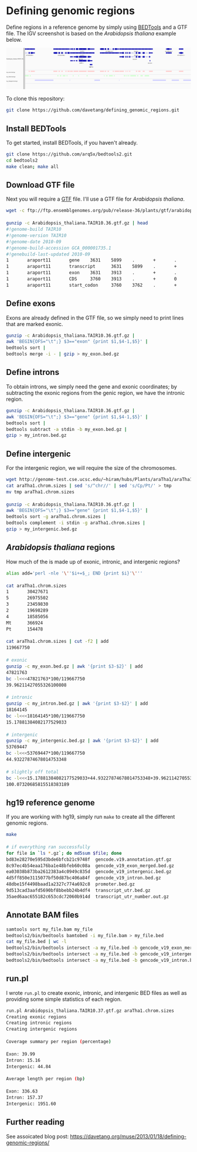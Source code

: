 Defining genomic regions
========================

Define regions in a reference genome by simply using [BEDTools](http://bedtools.readthedocs.io/en/latest/) and a GTF file. The IGV screenshot is based on the *Arabidopsis thaliana* example below.

![Example](example.png)

To clone this repository:

```bash
git clone https://github.com/davetang/defining_genomic_regions.git
```

## Install BEDTools

To get started, install BEDTools, if you haven't already.

```bash
git clone https://github.com/arq5x/bedtools2.git
cd bedtools2
make clean; make all
```

## Download GTF file

Next you will require a [GTF](https://genome.ucsc.edu/FAQ/FAQformat#format4) file. I'll use a GTF file for *Arabidopsis thaliana*.

```bash
wget -c ftp://ftp.ensemblgenomes.org/pub/release-36/plants/gtf/arabidopsis_thaliana/Arabidopsis_thaliana.TAIR10.36.gtf.gz

gunzip -c Arabidopsis_thaliana.TAIR10.36.gtf.gz | head
#!genome-build TAIR10
#!genome-version TAIR10
#!genome-date 2010-09
#!genome-build-accession GCA_000001735.1
#!genebuild-last-updated 2010-09
1       araport11       gene    3631    5899    .       +       .       gene_id "AT1G01010"; gene_name "NAC001"; gene_source "araport11"; gene_biotype "protein_coding";
1       araport11       transcript      3631    5899    .       +       .       gene_id "AT1G01010"; transcript_id "AT1G01010.1"; gene_name "NAC001"; gene_source "araport11"; gene_biotype "protein_coding"; transcript_source "araport11"; transcript_biotype "protein_coding";
1       araport11       exon    3631    3913    .       +       .       gene_id "AT1G01010"; transcript_id "AT1G01010.1"; exon_number "1"; gene_name "NAC001"; gene_source "araport11"; gene_biotype "protein_coding"; transcript_source "araport11"; transcript_biotype "protein_coding"; exon_id "AT1G01010.1.exon1";
1       araport11       CDS     3760    3913    .       +       0       gene_id "AT1G01010"; transcript_id "AT1G01010.1"; exon_number "1"; gene_name "NAC001"; gene_source "araport11"; gene_biotype "protein_coding"; transcript_source "araport11"; transcript_biotype "protein_coding"; protein_id "AT1G01010.1"; protein_version "1";
1       araport11       start_codon     3760    3762    .       +       0       gene_id "AT1G01010"; transcript_id "AT1G01010.1"; exon_number "1"; gene_name "NAC001"; gene_source "araport11"; gene_biotype "protein_coding"; transcript_source "araport11"; transcript_biotype "protein_coding";
```

## Define exons

Exons are already defined in the GTF file, so we simply need to print lines that are marked exonic.

```bash
gunzip -c Arabidopsis_thaliana.TAIR10.36.gtf.gz |
awk 'BEGIN{OFS="\t";} $3=="exon" {print $1,$4-1,$5}' |
bedtools sort |
bedtools merge -i - | gzip > my_exon.bed.gz
```

## Define introns

To obtain introns, we simply need the gene and exonic coordinates; by subtracting the exonic regions from the genic region, we have the intronic region.

```bash
gunzip -c Arabidopsis_thaliana.TAIR10.36.gtf.gz |
awk 'BEGIN{OFS="\t";} $3=="gene" {print $1,$4-1,$5}' |
bedtools sort |
bedtools subtract -a stdin -b my_exon.bed.gz |
gzip > my_intron.bed.gz
```

## Define intergenic

For the intergenic region, we will require the size of the chromosomes.

```bash
wget http://genome-test.cse.ucsc.edu/~hiram/hubs/Plants/araTha1/araTha1.chrom.sizes
cat araTha1.chrom.sizes | sed 's/^chr//' | sed 's/Cp/Pt/' > tmp
mv tmp araTha1.chrom.sizes

gunzip -c Arabidopsis_thaliana.TAIR10.36.gtf.gz |
awk 'BEGIN{OFS="\t";} $3=="gene" {print $1,$4-1,$5}' |
bedtools sort -g araTha1.chrom.sizes |
bedtools complement -i stdin -g araTha1.chrom.sizes |
gzip > my_intergenic.bed.gz
```

## *Arabidopsis thaliana* regions

How much of the is made up of exonic, intronic, and intergenic regions?

```bash
alias add='perl -nle '\''$i+=$_; END {print $i}'\'''

cat araTha1.chrom.sizes 
1       30427671
5       26975502
3       23459830
2       19698289
4       18585056
Mt      366924
Pt      154478

cat araTha1.chrom.sizes | cut -f2 | add
119667750

# exonic
gunzip -c my_exon.bed.gz | awk '{print $3-$2}' | add
47821763
bc -l<<<47821763*100/119667750
39.96211427055326100808

# intronic
gunzip -c my_intron.bed.gz | awk '{print $3-$2}' | add
18164145
bc -l<<<18164145*100/119667750
15.17881384082177529033

# intergenic
gunzip -c my_intergenic.bed.gz | awk '{print $3-$2}' | add
53769447
bc -l<<<53769447*100/119667750
44.93227874678014753348

# slightly off total
bc -l<<<15.17881384082177529033+44.93227874678014753348+39.96211427055326100808
100.07320685815518383189
```

## hg19 reference genome

If you are working with hg19, simply run `make` to create all the different genomic regions.

```bash
make

# if everything ran successfully
for file in `ls *.gz`; do md5sum $file; done
bd83e28270e595d3bde6bfcb21c9748f  gencode.v19.annotation.gtf.gz
8c97ec4b54eaa176ba1e48bfeb60c08a  gencode_v19_exon_merged.bed.gz
ea03038b873ba2612383a4c0949c835d  gencode_v19_intergenic.bed.gz
4d5ff850e3115077bf50d87bc406a84f  gencode_v19_intron.bed.gz
48dbe15f4498baad1a2327c774a692c8  promoter.bed.gz
9d513cad3aafd5690bf8bbebb24b4df4  transcript_utr.bed.gz
35aed6aac655182c653cdc72060b914d  transcript_utr_number.out.gz
```

## Annotate BAM files

```bash
samtools sort my_file.bam my_file
bedtools2/bin/bedtools bamtobed -i my_file.bam > my_file.bed
cat my_file.bed | wc -l
bedtools2/bin/bedtools intersect -a my_file.bed -b gencode_v19_exon_merged.bed.gz -u | wc -l
bedtools2/bin/bedtools intersect -a my_file.bed -b gencode_v19_intergenic.bed.gz -u | wc -l
bedtools2/bin/bedtools intersect -a my_file.bed -b gencode_v19_intron.bed.gz -u | wc -l
```

## run.pl

I wrote `run.pl` to create exonic, intronic, and intergenic BED files as well as providing some simple statistics of each region.

```bash
run.pl Arabidopsis_thaliana.TAIR10.37.gtf.gz araTha1.chrom.sizes 
Creating exonic regions
Creating intronic regions
Creating intergenic regions

Coverage summary per region (percentage)

Exon: 39.99
Intron: 15.16
Intergenic: 44.84

Average length per region (bp)

Exon: 336.63
Intron: 157.37
Intergenic: 1951.60
```

## Further reading

See assoicated blog post: <https://davetang.org/muse/2013/01/18/defining-genomic-regions/>

